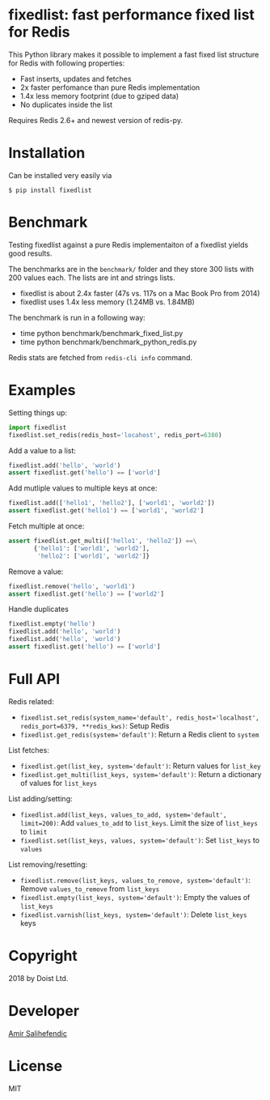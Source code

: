 fixedlist: fast performance fixed list for Redis
================================================

This Python library makes it possible to implement a fast fixed list structure for Redis with following properties:

* Fast inserts, updates and fetches
* 2x faster perfomance than pure Redis implementation
* 1.4x less memory footprint (due to gziped data)
* No duplicates inside the list

Requires Redis 2.6+ and newest version of redis-py.


Installation
============

Can be installed very easily via

    $ pip install fixedlist


Benchmark
=========

Testing fixedlist against a pure Redis implementaiton of a fixedlist yields good results.

The benchmarks are in the `benchmark/` folder and they store 300 lists with 200 values each. The lists are int and strings lists.

* fixedlist is about 2.4x faster (47s vs. 117s on a Mac Book Pro from 2014)
* fixedlist uses 1.4x less memory (1.24MB vs. 1.84MB)

The benchmark is run in a following way:

* time python benchmark/benchmark_fixed_list.py
* time python benchmark/benchmark_python_redis.py

Redis stats are fetched from `redis-cli info` command.


Examples
========

Setting things up:

```python
import fixedlist
fixedlist.set_redis(redis_host='locahost', redis_port=6380)
```

Add a value to a list:

```python
fixedlist.add('hello', 'world')
assert fixedlist.get('hello') == ['world']
```

Add mutliple values to multiple keys at once:

```python
fixedlist.add(['hello1', 'hello2'], ['world1', 'world2'])
assert fixedlist.get('hello1') == ['world1', 'world2']
```

Fetch multiple at once:

```python
assert fixedlist.get_multi(['hello1', 'hello2']) ==\
       {'hello1': ['world1', 'world2'],
        'hello2': ['world1', 'world2']}
```

Remove a value:

```python
fixedlist.remove('hello', 'world1')
assert fixedlist.get('hello') == ['world2']
```

Handle duplicates

```python
fixedlist.empty('hello')
fixedlist.add('hello', 'world')
fixedlist.add('hello', 'world')
assert fixedlist.get('hello') == ['world']
```


Full API
========

Redis related:

* `fixedlist.set_redis(system_name='default', redis_host='localhost', redis_port=6379, **redis_kws)`: Setup Redis
* `fixedlist.get_redis(system='default')`: Return a Redis client to `system`

List fetches:

* `fixedlist.get(list_key, system='default')`: Return values for `list_key`
* `fixedlist.get_multi(list_keys, system='default')`: Return a dictionary of values for `list_keys`

List adding/setting:

* `fixedlist.add(list_keys, values_to_add, system='default', limit=200)`: Add `values_to_add` to `list_keys`. Limit the size of `list_keys` to `limit`
* `fixedlist.set(list_keys, values, system='default')`: Set `list_keys` to `values`

List removing/resetting:

* `fixedlist.remove(list_keys, values_to_remove, system='default')`: Remove `values_to_remove` from `list_keys`
* `fixedlist.empty(list_keys, system='default')`: Empty the values of `list_keys`
* `fixedlist.varnish(list_keys, system='default')`: Delete `list_keys` keys


Copyright
=========

2018 by Doist Ltd.


Developer
=========

[Amir Salihefendic](http://amix.dk)


License
=======

MIT
